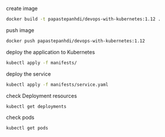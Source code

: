 create image
```bash
docker build -t papastepanhdi/devops-with-kubernetes:1.12 .
```

push image
```bash
docker push papastepanhdi/devops-with-kubernetes:1.12
```

deploy the application to Kubernetes
```bash
kubectl apply -f manifests/
```

deploy the service
```bash
kubectl apply -f manifests/service.yaml
```

check Deployment resources
```bash
kubectl get deployments
```

check pods
```bash
kubectl get pods
```
